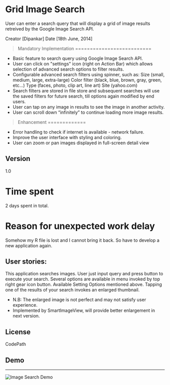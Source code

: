 Grid Image Search
=========

User can enter a search query that will display a grid of image results retreived by the Google Image Search API.

Creator [Dipankar]  Date [18th June, 2014]

> Mandatory Implementation
==========================
* Basic feature to search query using Google Image Search API.
* User can click on "settings" icon (right on Action Bar) which allows selection of advanced search       options to filter results.
* Configurable advanced search filters using spinner, such as:
    Size (small, medium, large, extra-large)
    Color filter (black, blue, brown, gray, green, etc...)
    Type (faces, photo, clip art, line art)
    Site (yahoo.com)
* Search filters are stored in file store and subsequent searches will use the saved filters for future   search, till options again modified by end users.
* User can tap on any image in results to see the image in another activity.
* User can scroll down “infinitely” to continue loading more image results.


> Enhancement
=============
* Error handling to check if internet is available - network failure.
* Improve the user interface with styling and coloring.
* User can zoom or pan images displayed in full-screen detail view

Version
----
1.0


Time spent
==
2 days spent in total. 

Reason for unexpected work delay
=====
Somehow my R file is lost and I cannot bring it back. So have to develop a new application again.

User stories:
-----------
This application searches images. User just input query and press button to execute your search. Several options are available in menu invoked by top right gear icon button. Available Setting Options mentioned above. Tapping one of the results of your search invokes an enlarged thumbnail.

* N.B: The enlarged image is not perfect and may not satisfy user experience.
* Implemented by SmartImageView, will provide better enlargement in next version.

License
----
CodePath

Demo
---
---
![Image Search Demo](DipImageSearch.gif)

